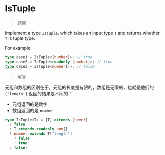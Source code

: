 # IsTuple

<BtnGroup 
	issue="https://tsch.js.org/4484/solutions"
	answer="https://github.com/type-challenges/type-challenges/issues/32093"
/>

> 题目

Implement a type `IsTuple`, which takes an input type `T` and returns whether `T` is tuple type.

For example:

```typescript
type case1 = IsTuple<[number]>; // true
type case2 = IsTuple<readonly [number]>; // true
type case3 = IsTuple<number[]>; // false
```

> 解答

元组和数组的区别在于，元组的长度是有限的，数组是无限的，也就是他们的 `['length']` 返回的结果是不同的：

- 元组返回的是数字
- 数组返回的是 `number`

```ts
type IsTuple<T> = [T] extends [never]
  ? false
  : T extends readonly any[]
  ? number extends T["length"]
    ? false
    : true
  : false;
```
